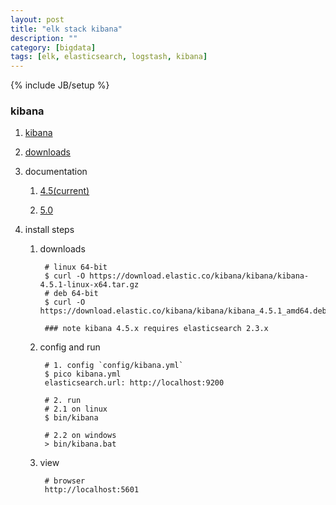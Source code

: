 ```yaml
---
layout: post
title: "elk stack kibana"
description: ""
category: [bigdata]
tags: [elk, elasticsearch, logstash, kibana]
---
```

{% include JB/setup %}


### kibana

1. [kibana](https://www.elastic.co/products/kibana)

1. [downloads](https://www.elastic.co/downloads/kibana)

1. documentation

	1. [4.5(current)](https://www.elastic.co/guide/en/kibana/current/index.html)

	1. [5.0](https://www.elastic.co/guide/en/kibana/5.0/index.html)

1. install steps

	1. downloads

			# linux 64-bit
			$ curl -O https://download.elastic.co/kibana/kibana/kibana-4.5.1-linux-x64.tar.gz
			# deb 64-bit
			$ curl -O https://download.elastic.co/kibana/kibana/kibana_4.5.1_amd64.deb

			### note kibana 4.5.x requires elasticsearch 2.3.x

	1. config and run

			# 1. config `config/kibana.yml`
			$ pico kibana.yml
			elasticsearch.url: http://localhost:9200

			# 2. run
			# 2.1 on linux
			$ bin/kibana

			# 2.2 on windows
			> bin/kibana.bat

	1. view

			# browser
			http://localhost:5601

